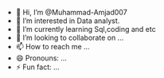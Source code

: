 - 👋 Hi, I’m @Muhammad-Amjad007
- 👀 I’m interested in Data analyst.
- 🌱 I’m currently learning Sql,coding and etc
- 💞️ I’m looking to collaborate on ...
- 📫 How to reach me ...
- 😄 Pronouns: ...
- ⚡ Fun fact: ...

<!---
Muhammad-Amjad007/Muhammad-Amjad007 is a ✨ special ✨ repository because its `README.md` (this file) appears on your GitHub profile.
You can click the Preview link to take a look at your changes.
--->
